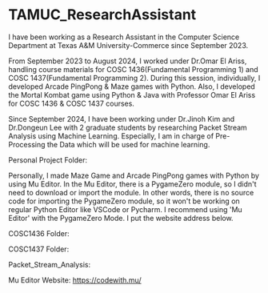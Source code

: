 # TAMUC_ResearchAssistant

I have been working as a Research Assistant in the Computer Science Department at Texas A&M University-Commerce since September 2023.

From September 2023 to August 2024, I worked under Dr.Omar El Ariss, handling course materials for COSC 1436(Fundamental Programming 1) and COSC 1437(Fundamental Programming 2). During this session, individually, I developed Arcade PingPong & Maze games with Python. Also, I developed the Mortal Kombat game using Python & Java with Professor Omar El Ariss for COSC 1436 & COSC 1437 courses.

Since September 2024, I have been working under Dr.Jinoh Kim and Dr.Dongeun Lee with 2 graduate students by researching Packet Stream Analysis using Machine Learning. Especially, I am in charge of Pre-Processing the Data which will be used for machine learning. 

Personal Project Folder:

Personally, I made Maze Game and Arcade PingPong games with Python by using Mu Editor. In the Mu Editor, there is a PygameZero module, so I didn't need to download or import the module. In other words, there is no source code for importing the PygameZero module, so it won't be working on regular Python Editor like VSCode or Pycharm. I recommend using 'Mu Editor' with the PygameZero Mode. I put the website address below.

COSC1436 Folder:

COSC1437 Folder:

Packet_Stream_Analysis:

Mu Editor Website: https://codewith.mu/

